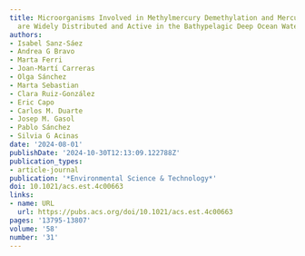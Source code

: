 ```yaml
---
title: Microorganisms Involved in Methylmercury Demethylation and Mercury Reduction
  are Widely Distributed and Active in the Bathypelagic Deep Ocean Waters
authors:
- Isabel Sanz-Sáez
- Andrea G Bravo
- Marta Ferri
- Joan-Martí Carreras
- Olga Sánchez
- Marta Sebastian
- Clara Ruiz-González
- Eric Capo
- Carlos M. Duarte
- Josep M. Gasol
- Pablo Sánchez
- Silvia G Acinas
date: '2024-08-01'
publishDate: '2024-10-30T12:13:09.122788Z'
publication_types:
- article-journal
publication: '*Environmental Science & Technology*'
doi: 10.1021/acs.est.4c00663
links:
- name: URL
  url: https://pubs.acs.org/doi/10.1021/acs.est.4c00663
pages: '13795-13807'
volume: '58'
number: '31'
---
```

